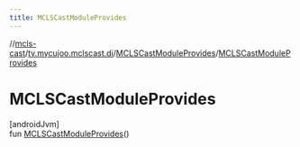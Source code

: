 ```yaml
---
title: MCLSCastModuleProvides
---
```

//[mcls-cast](../../../index.html)/[tv.mycujoo.mclscast.di](../index.html)/[MCLSCastModuleProvides](index.html)/[MCLSCastModuleProvides](-m-c-l-s-cast-module-provides.html)



# MCLSCastModuleProvides



[androidJvm]\
fun [MCLSCastModuleProvides](-m-c-l-s-cast-module-provides.html)()




